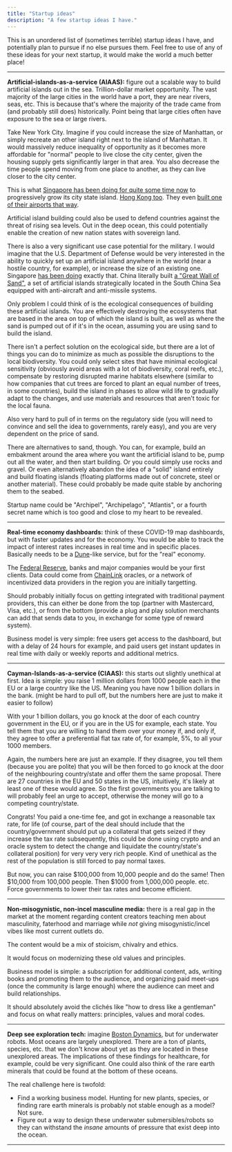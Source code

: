 ```yaml
---
title: "Startup ideas"
description: "A few startup ideas I have."
---
```


This is an unordered list of (sometimes terrible) startup ideas I have, and potentially plan to pursue if no else pursues them. Feel free to use of any of these ideas for your next startup, it would make the world a much better place!

---

**Artificial-islands-as-a-service (AIAAS):** figure out a scalable way to build artificial islands out in the sea. Trillion-dollar market opportunity. The vast majority of the large cities in the world have a port, they are near rivers, seas, etc. This is because that's where the majority of the trade came from (and probably still does) historically. Point being that large cities often have exposure to the sea or large rivers.

Take New York City. Imagine if you could increase the size of Manhattan, or simply recreate an other island right next to the island of Manhattan. It would massively reduce inequality of opportunity as it becomes more affordable for "normal" people to live close the city center, given the housing supply gets significantly larger in that area. You also decrease the time people spend moving from one place to another, as they can live closer to the city center.

This is what [Singapore has been doing for quite some time now](https://en.wikipedia.org/wiki/Land_reclamation_in_Singapore) to progressively grow its city state island. [Hong Kong too](https://en.wikipedia.org/wiki/Land_reclamation_in_Hong_Kong). They even [built one of their airports that way](https://en.wikipedia.org/wiki/Chek_Lap_Kok).

Artificial island building could also be used to defend countries against the threat of rising sea levels. Out in the deep ocean, this could potentially enable the creation of new nation states with sovereign land.

There is also a very significant use case potential for the military. I would imagine that the U.S. Department of Defense would be very interested in the ability to quickly set up an artificial island anywhere in the world (near a hostile country, for example), or increase the size of an existing one. Singapore [has been doing](https://en.wikipedia.org/wiki/Pulau_Tekong) exactly that. China literally built [a "Great Wall of Sand"](https://en.wikipedia.org/wiki/Great_Wall_of_Sand), a set of artificial islands strategically located in the South China Sea equipped with anti-aircraft and anti-missile systems.

Only problem I could think of is the ecological consequences of building these artificial islands. You are effectively destroying the ecosystems that are based in the area on top of which the island is built, as well as where the sand is pumped out of if it's in the ocean, assuming you are using sand to build the island.

There isn't a perfect solution on the ecological side, but there are a lot of things you can do to minimize as much as possible the disruptions to the local biodiversity. You could only select sites that have minimal ecological sensitivity (obviously avoid areas with a lot of biodiversity, coral reefs, etc.), compensate by restoring disrupted marine habitats elsewhere (similar to how companies that cut trees are forced to plant an equal number of trees, in some countries), build the island in phases to allow wild life to gradually adapt to the changes, and use materials and resources that aren't toxic for the local fauna.

Also very hard to pull of in terms on the regulatory side (you will need to convince and sell the idea to governments, rarely easy), and you are very dependent on the price of sand.

There are alternatives to sand, though. You can, for example, build an embakment around the area where you want the artificial island to be, pump out all the water, and then start building. Or you could simply use rocks and gravel. Or even alternatively abandon the idea of a "solid" island entirely and build floating islands (floating platforms made out of concrete, steel or another material). These could probably be made quite stable by anchoring them to the seabed.

Startup name could be "Archipel", "Archipelago", "Atlantis", or a fourth secret name which is too good and close to my heart to be revealed.

---

**Real-time economy dashboards:** think of these COVID-19 map dashboards, but with faster updates and for the economy. You would be able to track the impact of interest rates increases in real time and in specific places. Basically needs to be a [Dune](https://dune.com)-like service, but for the "real" economy.

The [Federal Reserve](https://en.wikipedia.org/wiki/Federal_Reserve), banks and major companies would be your first clients. Data could come from [ChainLink](https://chain.link) oracles, or a network of incentivized data providers in the region you are initially targetting.

Should probably initially focus on getting integrated with traditional payment providers, this can either be done from the top (partner with Mastercard, Visa, etc.), or from the bottom (provide a plug and play solution merchants can add that sends data to you, in exchange for some type of reward system).

Business model is very simple: free users get access to the dashboard, but with a delay of 24 hours for example, and paid users get instant updates in real time with daily or weekly reports and additional metrics.

---

**Cayman-Islands-as-a-service (CIAAS):** this starts out slightly unethical at first. Idea is simple: you raise 1 million dollars from 1000 people each in the EU or a large country like the US. Meaning you have now 1 billion dollars in the bank. (might be hard to pull off, but the numbers here are just to make it easier to follow)

With your 1 billion dollars, you go knock at the door of each country government in the EU, or if you are in the US for example, each state. You tell them that you are willing to hand them over your money if, and only if, they agree to offer a preferential flat tax rate of, for example, 5%, to all your 1000 members.

Again, the numbers here are just an example. If they disagree, you tell them (because you are polite) that you will be then forced to go knock at the door of the neighbouring country/state and offer them the same proposal. There are 27 countries in the EU and 50 states in the US, intuitively, it's likely at least one of these would agree. So the first governments you are talking to will probably feel an urge to accept, otherwise the money will go to a competing country/state.

Congrats! You paid a one-time fee, and got in exchange a reasonable tax rate, for life (of course, part of the deal should include that the country/government should put up a collateral that gets seized if they increase the tax rate subsequently, this could be done using crypto and an oracle system to detect the change and liquidate the country/state's collateral position) for very very very rich people. Kind of unethical as the rest of the population is still forced to pay normal taxes.

But now, you can raise $100,000 from 10,000 people and do the same! Then $10,000 from 100,000 people. Then $1000 from 1,000,000 people. etc. Force governments to lower their tax rates and become efficient.

---

**Non-misogynistic, non-incel masculine media:** there is a real gap in the market at the moment regarding content creators teaching men about masculinity, faterhood and marriage while _not_ giving misogynistic/incel vibes like most current outlets do.

The content would be a mix of stoicism, chivalry and ethics.

It would focus on modernizing these old values and principles.

Business model is simple: a subscription for additional content, ads, writing books and promoting them to the audience, and organizing paid meet-ups (once the community is large enough) where the audience can meet and build relationships.

It should absolutely avoid the clichés like "how to dress like a gentleman" and focus on what really matters: principles, values and moral codes.

---

**Deep see exploration tech:** imagine [Boston Dynamics](https://en.wikipedia.org/wiki/Boston_Dynamics), but for underwater robots. Most oceans are largely unexplored. There are a ton of plants, species, etc. that we don't know about yet as they are located in these unexplored areas. The implications of these findings for healthcare, for example, could be very significant. One could also think of the rare earth minerals that could be found at the bottom of these oceans.

The real challenge here is twofold:

- Find a working business model. Hunting for new plants, species, or finding rare earth minerals is probably not stable enough as a model? Not sure.
- Figure out a way to design these underwater submersibles/robots so they can withstand the _insane_ amounts of pressure that exist deep into the ocean.

---
